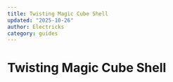 ```yaml
---
title: Twisting Magic Cube Shell
updated: "2025-10-26"
author: Electricks
category: guides
---
```


# Twisting Magic Cube Shell


